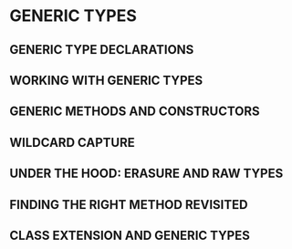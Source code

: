 # GENERIC TYPES
## GENERIC TYPE DECLARATIONS
## WORKING WITH GENERIC TYPES
## GENERIC METHODS AND CONSTRUCTORS
## WILDCARD CAPTURE
## UNDER THE HOOD: ERASURE AND RAW TYPES
## FINDING THE RIGHT METHOD REVISITED
## CLASS EXTENSION AND GENERIC TYPES
